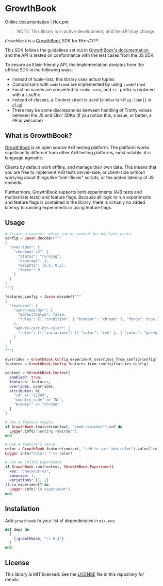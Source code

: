 # GrowthBook

[Online documentation](https://hexdocs.pm/growthbook) | [Hex.pm](https://hex.pm/packages/growthbook)

> NOTE: This library is in active development, and the API may change.

<!-- MDOC !-->

`GrowthBook` is a [GrowthBook](https://growthbook.org) SDK for Elixir/OTP.

This SDK follows the guidelines set out in [GrowthBook's documentation](https://docs.growthbook.io/lib/build-your-own), and the API is tested on conformance with the test cases from the JS SDK.

To ensure an Elixir-friendly API, the implementation deviates from the official SDK in the following ways:

- Instead of tuple-lists, this library uses actual tuples
- Comparisons with `undefined` are implemented by using `:undefined`
- Function names are converted to `snake_case`, and `is_` prefix is replaced with a `?` suffix
- Instead of classes, a Context struct is used (similar to `%Plug.Conn{}` in `plug`)
- There may be some discrepancies between handling of Truthy values between the JS and Elixir SDKs (if you notice this, a issue, or better, a PR is welcome)

## What is GrowthBook?

[GrowthBook](https://www.growthbook.io) is an open source A/B testing platform. The platform works
significantly different from other A/B testing platforms, most notably: it is language agnostic.

Clients by default work offline, and manage their own data. This means that you are free to
implement A/B tests server-side, or client-side without worrying about things like "anti-flicker"
scripts, or the added latency of JS embeds.

Furthermore, GrowthBook supports both experiments (A/B tests and multivariate tests) and feature
flags. Because all logic to run experiments and feature flags is contained in the library, there
is virtually no added latency to running experiments or using feature flags.

## Usage

```elixir
# Create a context, which can be reused for multiple users
config = Jason.decode!("""
{
  "overrides": {
    "checkout-v2": {
      "status": "running",
      "coverage": 1,
      "weights": [0.5, 0.5],
      "force": 0
    }
  }
}
""")

features_config = Jason.decode!("""
{
  "features": {
    "send-reminder": {
      "defaultValue": false,
      "rules": [{ "condition": { "browser": "chrome" }, "force": true }]
    },
    "add-to-cart-btn-color": {
      "rules": [{ "variations": [{ "color": "red" }, { "color": "green" }] }]
    }
  }
}
""")

overrides = GrowthBook.Config.experiment_overrides_from_config(config)
features = GrowthBook.Config.features_from_config(features_config)

context = %GrowthBook.Context{
  enabled?: true,
  features: features,
  overrides: overrides,
  attributes: %{
    "id" => "12345",
    "country_code" => "NL",
    "browser" => "chrome"
  }
}

# Use a feature toggle
if GrowthBook.feature(context, "send-reminder").on? do
  Logger.info("Sending reminder")
end

# Use a feature's value
color = GrowthBook.feature(context, "add-to-cart-btn-color").value["color"]
Logger.info("Color: " <> color)

# Run an inline experiment
if GrowthBook.run(context, %GrowthBook.Experiment{
  key: "checkout-v2",
  coverage: 1,
  variations: [1, 2]
}).in_experiment? do
  Logger.info("In experiment")
end
```

## Installation

Add `growthbook` to your list of dependencies in `mix.exs`:

```elixir
def deps do
  [
    {:growthbook, "~> 0.1"}
  ]
end
```

## License

This library is MIT licensed. See the
[LICENSE](https://raw.github.com/jeroenvisser101/growthbook/main/LICENSE)
file in this repository for details.

